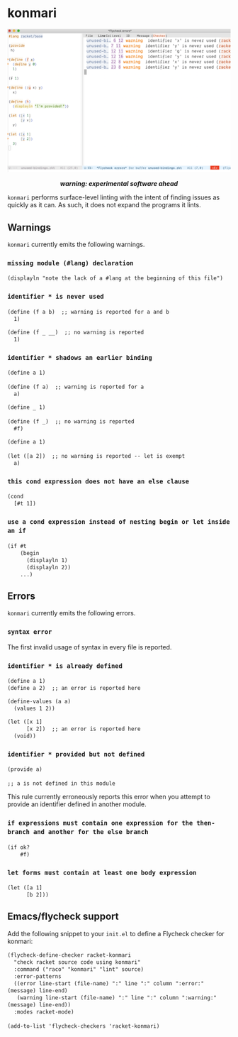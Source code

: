 # konmari

![a screenshot of konmari being used inside Emacs](media/screenshot.png)

<p align="center">
  <strong><em>warning: experimental software ahead</em></strong>
</p>

`konmari` performs surface-level linting with the intent of finding
issues as quickly as it can.  As such, it does not expand the programs
it lints.

## Warnings

`konmari` currently emits the following warnings.

### `missing module (#lang) declaration`

``` racket
(displayln "note the lack of a #lang at the beginning of this file")
```

### `identifier * is never used`

``` racket
(define (f a b)  ;; warning is reported for a and b
  1)
```

``` racket
(define (f _ __)  ;; no warning is reported
  1)
```

### `identifier * shadows an earlier binding`

``` racket
(define a 1)

(define (f a)  ;; warning is reported for a
  a)
```

``` racket
(define _ 1)

(define (f _)  ;; no warning is reported
  #f)
```

``` racket
(define a 1)

(let ([a 2])  ;; no warning is reported -- let is exempt
  a)
```

### `this cond expression does not have an else clause`

``` racket
(cond
  [#t 1])
```

### `use a cond expression instead of nesting begin or let inside an if`

``` racket
(if #t
    (begin
      (displayln 1)
      (displayln 2))
    ...)
```

## Errors

`konmari` currently emits the following errors.

### `syntax error`

The first invalid usage of syntax in every file is reported.

### `identifier * is already defined`

``` racket
(define a 1)
(define a 2)  ;; an error is reported here
```

``` racket
(define-values (a a)
  (values 1 2))
```

``` racket
(let ([x 1]
      [x 2])  ;; an error is reported here
  (void))
```

### `identifier * provided but not defined`

``` racket
(provide a)

;; a is not defined in this module
```

This rule currently erroneously reports this error when you attempt to
provide an identifier defined in another module.

### `if expressions must contain one expression for the then-branch and another for the else branch`

``` racket
(if ok?
    #f)
```

### `let forms must contain at least one body expression`

``` racket
(let ([a 1]
      [b 2]))
```

## Emacs/flycheck support

Add the following snippet to your `init.el` to define a Flycheck
checker for konmari:

``` emacs-lisp
(flycheck-define-checker racket-konmari
  "check racket source code using konmari"
  :command ("raco" "konmari" "lint" source)
  :error-patterns
  ((error line-start (file-name) ":" line ":" column ":error:" (message) line-end)
   (warning line-start (file-name) ":" line ":" column ":warning:" (message) line-end))
  :modes racket-mode)

(add-to-list 'flycheck-checkers 'racket-konmari)
```
